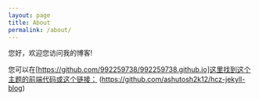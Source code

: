 ```yaml
---
layout: page
title: About
permalink: /about/
---
```


您好，欢迎您访问我的博客!

您可以在[https://github.com/992259738/992259738.github.io]这里找到这个主题的前端代码或这个链接：
(https://github.com/ashutosh2k12/hcz-jekyll-blog)